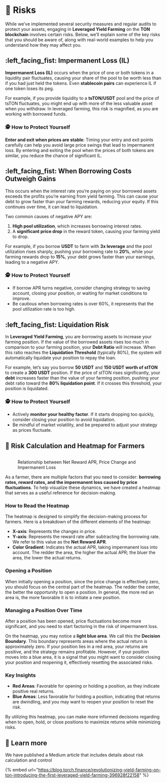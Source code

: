 # 🚨 Risks

While we’ve implemented several security measures and regular audits to protect your assets, engaging in **Leveraged Yield Farming** on the **TON blockchain** involves certain risks. Below, we’ll explain some of the key risks that you should be aware of, along with real-world examples to help you understand how they may affect you.

## :left\_facing\_fist: Impermanent Loss (IL)

**Impermanent Loss (IL)** occurs when the price of one or both tokens in a liquidity pair fluctuates, causing your share of the pool to be worth less than if you had just held the tokens. Even **stablecoin pairs** can experience IL if one token loses its peg.

For example, if you provide liquidity to a **tsTON/USDT** pool and the price of tsTON fluctuates, you might end up with more of the less valuable asset when you withdraw. In leveraged farming, this risk is magnified, as you are working with borrowed funds.

### :detective: **How to Protect Yourself**

**Enter and exit when prices are stable**: Timing your entry and exit points carefully can help you avoid large price swings that lead to impermanent loss. By entering and exiting the pool when the prices of both tokens are similar, you reduce the chance of significant IL.

## :left\_facing\_fist: When Borrowing Costs Outweigh Gains

This occurs when the interest rate you’re paying on your borrowed assets exceeds the profits you’re earning from yield farming. This can cause your debt to grow faster than your farming rewards, reducing your equity. If this continues over time, it can lead to liquidation.

Two common causes of negative APY are:

1. **High pool utilization**, which increases borrowing interest rates.
2. A **significant price drop** in the reward token, causing your farming yield to drop.

For example, if you borrow **USDT** to farm with **3x leverage** and the pool utilization rises sharply, pushing your borrowing rate to **20%**, while your farming rewards drop to **15%**, your debt grows faster than your earnings, leading to a negative APY.

### :detective: **How to Protect Yourself**

* If borrow APR turns negative, consider changing strategy to saving account, closing your position, or waiting for market conditions to improve.
* Be cautious when borrowing rates is over 60%, it represents that the pool utilization rate is too high.

## :left\_facing\_fist: Liquidation Risk

In **Leveraged Yield Farming**, you are borrowing assets to increase your farming position. If the value of the borrowed assets rises too much in comparison to your farming position, your **Debt Ratio** will increase. When this ratio reaches the **Liquidation Threshold** (typically 80%), the system will automatically liquidate your position to repay the loan.

For example, let’s say you borrow **50 USDT** and **150 USDT worth of stTON** to create a **300 USDT** position. If the price of stTON rises significantly, your **debt** increases faster than the value of your farming position, pushing your debt ratio toward the **80% liquidation point**. If it crosses this threshold, your position is liquidated.

### :detective: **How to Protect Yourself**

* Actively **monitor your healthy factor**. If it starts dropping too quickly, consider closing your position to avoid liquidation.
* Be mindful of market volatility, and be prepared to adjust your strategy as prices fluctuate.

## 👀 Risk Calculation and Heatmap for Farmers

<figure><img src="https://miro.medium.com/v2/resize:fit:1400/format:webp/1*qMZFSQA1j1b0tlvqmbXEVQ.jpeg" alt=""><figcaption><p>Relationship between Net Reward APR, Price Change and Impermanent Loss</p></figcaption></figure>

As a farmer, there are multiple factors that you need to consider: **borrowing rates, reward rates, and the impermanent loss caused by price fluctuations**. To help visualize these dynamics, we have created a heatmap that serves as a useful reference for decision-making.

### How to Read the Heatmap

The heatmap is designed to simplify the decision-making process for farmers. Here is a breakdown of the different elements of the heatmap:

* **X-axis**: Represents the changes in price.
* **Y-axis**: Represents the reward rate after subtracting the borrowing rate. We refer to this value as the **Net Reward APR**.
* **Color Gradient**: Indicates the actual APR, taking impermanent loss into account. The redder the area, the higher the actual APR; the bluer the area, the lower the actual returns.

### Opening a Position

When initially opening a position, since the price change is effectively zero, you should focus on the central part of the heatmap. The redder the center, the better the opportunity to open a position. In general, the more red an area is, the more favorable it is to initiate a new position.

### Managing a Position Over Time

After a position has been opened, price fluctuations become more significant, and you need to start factoring in the risk of impermanent loss.

On the heatmap, you may notice a **light blue area**. We call this the **Decision Boundary**. This boundary represents areas where the actual return is approximately zero. If your position lies in a red area, your returns are positive, and the strategy remains profitable. However, if your position moves into a blue area, it is a signal that you might want to consider closing your position and reopening it, effectively resetting the associated risks.

### Key Insights

* **Red Areas**: Favorable for opening or holding a position, as they indicate positive real returns.
* **Blue Areas**: Less favorable for holding a position, indicating that returns are dwindling, and you may want to reopen your position to reset the risk.

By utilizing this heatmap, you can make more informed decisions regarding when to open, hold, or close positions to maximize returns while minimizing risks.

## 📕 Learn more

We have published a Medium article that includes details about risk calculation and control

{% embed url="https://blog.torch.finance/revolutionizing-yield-farming-on-ton-introducing-the-first-leveraged-yield-farming-396928f22158" %}




